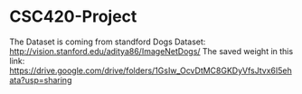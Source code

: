 # CSC420-Project
The Dataset is coming from standford Dogs Dataset: http://vision.stanford.edu/aditya86/ImageNetDogs/
The saved weight in this link: https://drive.google.com/drive/folders/1GsIw_OcvDtMC8GKDyVfsJtvx6I5ehata?usp=sharing
